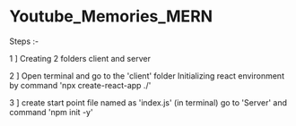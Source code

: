 # Youtube_Memories_MERN
Steps :-

1 ]
Creating 2 folders client and server

2 ]
Open terminal and go to the 'client' folder
Initializing react environment by command 
'npx create-react-app ./'

3 ]
create start point file named as 'index.js'
(in terminal) go to 'Server' and command 'npm init -y' 

